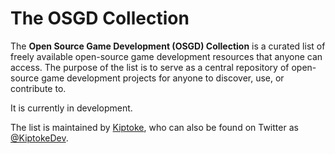 # The OSGD Collection

The **Open Source Game Development (OSGD) Collection** is a curated list of freely available open-source game development resources that anyone can access. The purpose of the list is to serve as a central repository of open-source game development projects for anyone to discover, use, or contribute to.

It is currently in development.

The list is maintained by [Kiptoke](https://github.com/Kiptoke), who can also be found on Twitter as [@KiptokeDev](https://twitter.com/KiptokeDev).